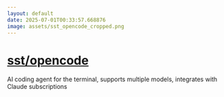 ```yaml
---
layout: default
date: 2025-07-01T00:33:57.668876
image: assets/sst_opencode_cropped.png
---
```


# [sst/opencode](https://github.com/sst/opencode)

AI coding agent for the terminal, supports multiple models, integrates with Claude subscriptions
